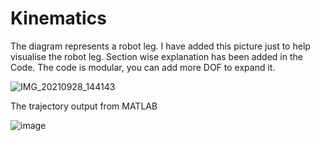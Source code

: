 # Kinematics

The diagram represents a robot leg. I have added this picture just to help visualise the robot leg.
Section wise explanation has been added in the Code.
The code is modular, you can add more DOF to expand it.

![IMG_20210928_144143](https://user-images.githubusercontent.com/35029771/135193619-bec985fe-3556-4900-bb81-6c7f208fcb64.jpg)

The trajectory output from MATLAB



![image](https://user-images.githubusercontent.com/35029771/141651127-8d7804a6-b55c-4d78-aa23-67e9b8a5df59.png)

